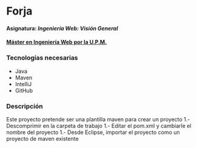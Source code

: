 # Forja
#### Asignatura: *Ingeniería Web: Visión General*
#### [Máster en Ingeniería Web por la U.P.M.](http://miw.etsisi.upm.es)

### Tecnologías necesarias
* Java
* Maven
* IntelliJ
* GitHub

### Descripción
Este proyecto pretende ser una plantilla maven para crear un proyecto
1.- Descomprimir en la carpeta de trabajo
1.- Editar el pom.xml y cambiarle el nombre del proyecto
1.- Desde Eclipse, importar el proyecto como un proyecto de maven existente

